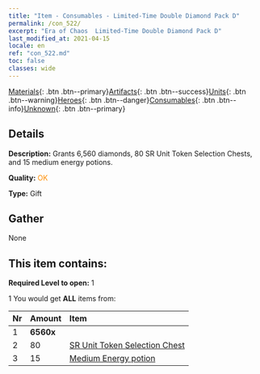 ```yaml
---
title: "Item - Consumables - Limited-Time Double Diamond Pack D"
permalink: /con_522/
excerpt: "Era of Chaos  Limited-Time Double Diamond Pack D"
last_modified_at: 2021-04-15
locale: en
ref: "con_522.md"
toc: false
classes: wide
---
```

 [Materials](/Items/){: .btn .btn--primary}[Artifacts](/Items/Artifacts/){: .btn .btn--success}[Units](/Items/Units/){: .btn .btn--warning}[Heroes](/Items/Heroes/){: .btn .btn--danger}[Consumables](/Items/Consumables/){: .btn .btn--info}[Unknown](/Items/Unknown/){: .btn .btn--primary}

## Details
 **Description:** Grants 6,560 diamonds, 80 SR Unit Token Selection Chests, and 15 medium energy potions.

 **Quality:** <span style="color: #FF8C00">OK</span>

 **Type:** Gift

## Gather

  None

## This item contains:

 **Required Level to open:** 1

 1 You would get **ALL** items  from:

  | Nr | Amount |     Item    |
  |:---|:-------|:------------|
  | 1 |  **6560x** | <i class="fas fa-gem"/> |  | 
  | 2 | 80 | [SR Unit Token Selection Chest](/Items/con_1618/) |  | 
  | 3 | 15 | [Medium Energy potion](/Items/con_705/) |  | 
